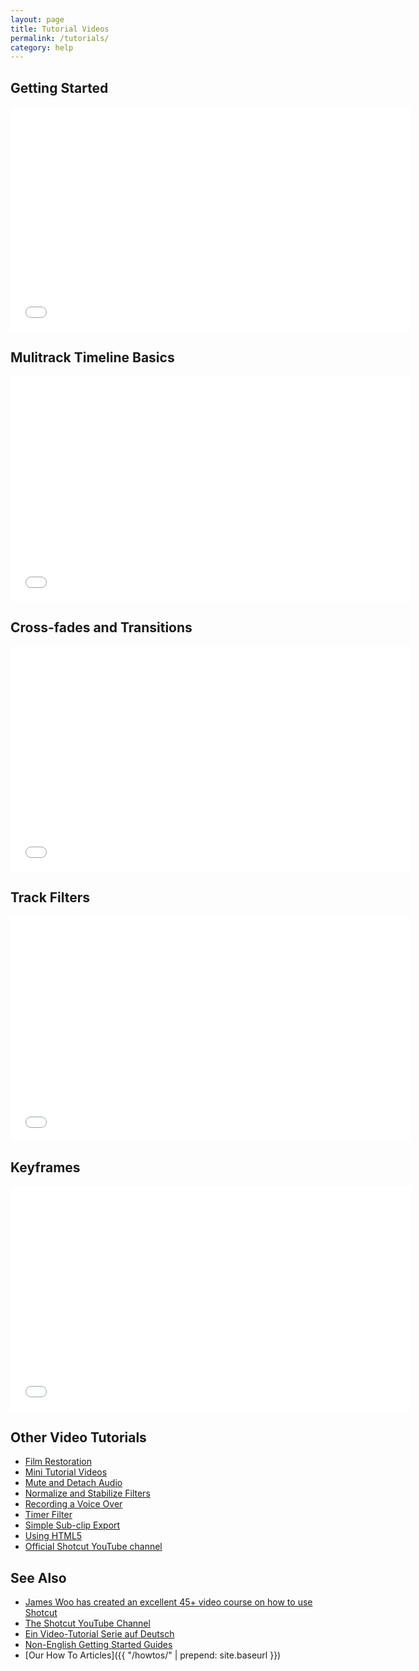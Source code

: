```yaml
---
layout: page
title: Tutorial Videos
permalink: /tutorials/
category: help
---
```


Getting Started
---------------

<iframe width="640" height="360"
src="//www.youtube.com/embed/hlDG90sbhQY" frameborder="0"
allowfullscreen="1"></iframe>

Mulitrack Timeline Basics
-------------------------

<iframe width="640" height="360"
src="//www.youtube.com/embed/FMIE2xpATNY" frameborder="0"
allowfullscreen="1"></iframe>


Cross-fades and Transitions
---------------------------

<iframe width="640" height="360"
src="//www.youtube.com/embed/NUDCcq6WcJU" frameborder="0"
allowfullscreen="1"></iframe>


Track Filters
-------------

<iframe width="640" height="360"
src="//www.youtube.com/embed/siyPPFCQzFY" frameborder="0"
allowfullscreen="1"></iframe>


Keyframes
----------------

<iframe width="640" height="360"
src="//www.youtube.com/embed/j9xb1Rzn2Sg" frameborder="0"
allowfullscreen="1"></iframe>


Other Video Tutorials
---------------------
- [Film Restoration](https://youtu.be/r3gCM6QNzFY)
- [Mini Tutorial Videos](minitutorials/)
- [Mute and Detach Audio](https://youtu.be/ai1Dp7lGM9A)
- [Normalize and Stabilize Filters](https://youtu.be/C3v-jYJJfuM)
- [Recording a Voice Over](https://youtu.be/lGxOGwNWF7U)
- [Timer Filter](https://youtu.be/m4nSFkyLvJU)
- [Simple Sub-clip Export](https://youtu.be/I9uJYO0HmYY)
- [Using HTML5](https://youtu.be/xs3bv1TzkYw)
- [Official Shotcut YouTube channel](https://www.youtube.com/channel/UCjuv-Js1znyvErPy9vZf37A)

See Also
--------
- [James Woo has created an excellent 45+ video course on how to use Shotcut](https://betterbusiness.zenler.com/courses/video-editing-made-easy-with-shotcut-video-editor&affiliate=1367)
- [The Shotcut YouTube Channel](https://www.youtube.com/channel/UCjuv-Js1znyvErPy9vZf37A)
- [Ein Video-Tutorial Serie auf
    Deutsch](https://www.youtube.com/playlist?list=PLFwM71NcKmpCyI1rXGrQVYa8tw8zuRYkp)
- [Non-English Getting Started Guides](getting-started/)
- [Our How To Articles]({{ "/howtos/" | prepend: site.baseurl }})
